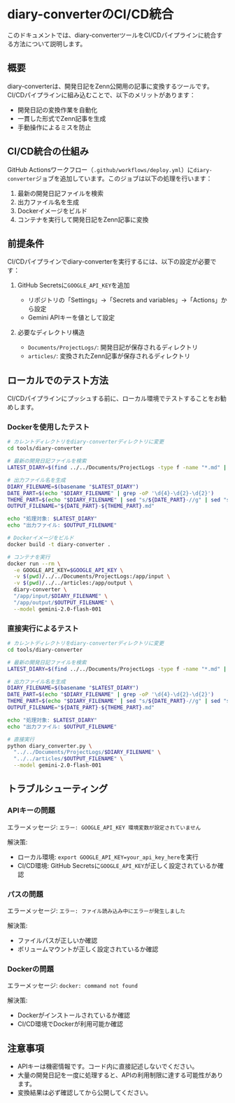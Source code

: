 # diary-converterのCI/CD統合

このドキュメントでは、diary-converterツールをCI/CDパイプラインに統合する方法について説明します。

## 概要

diary-converterは、開発日記をZenn公開用の記事に変換するツールです。CI/CDパイプラインに組み込むことで、以下のメリットがあります：

- 開発日記の変換作業を自動化
- 一貫した形式でZenn記事を生成
- 手動操作によるミスを防止

## CI/CD統合の仕組み

GitHub Actionsワークフロー（`.github/workflows/deploy.yml`）に`diary-converter`ジョブを追加しています。このジョブは以下の処理を行います：

1. 最新の開発日記ファイルを検索
2. 出力ファイル名を生成
3. Dockerイメージをビルド
4. コンテナを実行して開発日記をZenn記事に変換

## 前提条件

CI/CDパイプラインでdiary-converterを実行するには、以下の設定が必要です：

1. GitHub Secretsに`GOOGLE_API_KEY`を追加
   - リポジトリの「Settings」→「Secrets and variables」→「Actions」から設定
   - Gemini APIキーを値として設定

2. 必要なディレクトリ構造
   - `Documents/ProjectLogs/`: 開発日記が保存されるディレクトリ
   - `articles/`: 変換されたZenn記事が保存されるディレクトリ

## ローカルでのテスト方法

CI/CDパイプラインにプッシュする前に、ローカル環境でテストすることをお勧めします。

### Dockerを使用したテスト

```bash
# カレントディレクトリをdiary-converterディレクトリに変更
cd tools/diary-converter

# 最新の開発日記ファイルを検索
LATEST_DIARY=$(find ../../Documents/ProjectLogs -type f -name "*.md" | sort -r | head -n 1)

# 出力ファイル名を生成
DIARY_FILENAME=$(basename "$LATEST_DIARY")
DATE_PART=$(echo "$DIARY_FILENAME" | grep -oP '\d{4}-\d{2}-\d{2}')
THEME_PART=$(echo "$DIARY_FILENAME" | sed "s/${DATE_PART}-//g" | sed "s/.md$//g")
OUTPUT_FILENAME="${DATE_PART}-${THEME_PART}.md"

echo "処理対象: $LATEST_DIARY"
echo "出力ファイル: $OUTPUT_FILENAME"

# Dockerイメージをビルド
docker build -t diary-converter .

# コンテナを実行
docker run --rm \
  -e GOOGLE_API_KEY=$GOOGLE_API_KEY \
  -v $(pwd)/../../Documents/ProjectLogs:/app/input \
  -v $(pwd)/../../articles:/app/output \
  diary-converter \
  "/app/input/$DIARY_FILENAME" \
  "/app/output/$OUTPUT_FILENAME" \
  --model gemini-2.0-flash-001
```

### 直接実行によるテスト

```bash
# カレントディレクトリをdiary-converterディレクトリに変更
cd tools/diary-converter

# 最新の開発日記ファイルを検索
LATEST_DIARY=$(find ../../Documents/ProjectLogs -type f -name "*.md" | sort -r | head -n 1)

# 出力ファイル名を生成
DIARY_FILENAME=$(basename "$LATEST_DIARY")
DATE_PART=$(echo "$DIARY_FILENAME" | grep -oP '\d{4}-\d{2}-\d{2}')
THEME_PART=$(echo "$DIARY_FILENAME" | sed "s/${DATE_PART}-//g" | sed "s/.md$//g")
OUTPUT_FILENAME="${DATE_PART}-${THEME_PART}.md"

echo "処理対象: $LATEST_DIARY"
echo "出力ファイル: $OUTPUT_FILENAME"

# 直接実行
python diary_converter.py \
  "../../Documents/ProjectLogs/$DIARY_FILENAME" \
  "../../articles/$OUTPUT_FILENAME" \
  --model gemini-2.0-flash-001
```

## トラブルシューティング

### APIキーの問題

エラーメッセージ: `エラー: GOOGLE_API_KEY 環境変数が設定されていません`

解決策:
- ローカル環境: `export GOOGLE_API_KEY=your_api_key_here`を実行
- CI/CD環境: GitHub Secretsに`GOOGLE_API_KEY`が正しく設定されているか確認

### パスの問題

エラーメッセージ: `エラー: ファイル読み込み中にエラーが発生しました`

解決策:
- ファイルパスが正しいか確認
- ボリュームマウントが正しく設定されているか確認

### Dockerの問題

エラーメッセージ: `docker: command not found`

解決策:
- Dockerがインストールされているか確認
- CI/CD環境でDockerが利用可能か確認

## 注意事項

- APIキーは機密情報です。コード内に直接記述しないでください。
- 大量の開発日記を一度に処理すると、APIの利用制限に達する可能性があります。
- 変換結果は必ず確認してから公開してください。 